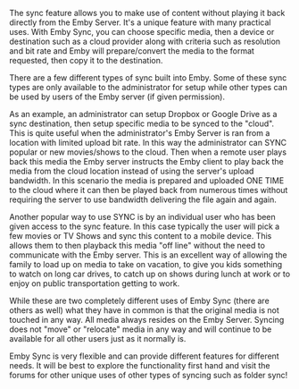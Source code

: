 The sync feature allows you to make use of content without playing it back directly from the Emby Server.  It's a unique feature with many practical uses. With Emby Sync, you can choose specific media, then a device or destination such as a cloud provider along with criteria such as resolution and bit rate and Emby will prepare/convert the media to the format requested, then copy it to the destination.

There are a few different types of sync built into Emby.  Some of these sync types are only available to the administrator for setup while other types can be used by users of the Emby server (if given permission).

As an example, an administrator can setup Dropbox or Google Drive as a sync destination, then setup specific media to be synced to the "cloud".  This is quite useful when the administrator's Emby Server is ran from a location with limited upload bit rate.  In this way the administrator can SYNC popular or new movies/shows to the cloud. Then when a remote user plays back this media the Emby server instructs the Emby client to play back the media from the cloud location instead of using the server's upload bandwidth.  In this scenario the media is prepared and uploaded ONE TIME to the cloud where it can then be played back from numerous times without requiring the server to use bandwidth delivering the file again and again.

Another popular way to use SYNC is by an individual user who has been given access to the sync feature.  In this case typically the user will pick a few movies or TV Shows and sync this content to a mobile device.  This allows them to then playback this media "off line" without the need to communicate with the Emby server.  This is an excellent way of allowing the family to load up on media to take on vacation, to give you kids something to watch on long car drives, to catch up on shows during lunch at work or to enjoy on public transportation getting to work.

While these are two completely different uses of Emby Sync (there are others as well) what they have in common is that the original media is not touched in any way.  All media always resides on the Emby Server.  Syncing does not "move" or "relocate" media in any way and will continue to be available for all other users just as it normally is.

Emby Sync is very flexible and can provide different features for different needs. It will be best to explore the functionality first hand and visit the forums for other unique uses of other types of syncing such as folder sync!